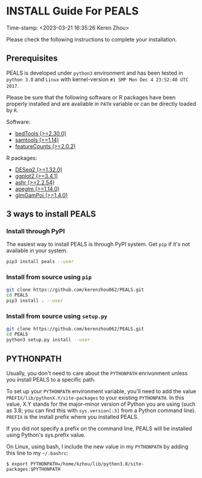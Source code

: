 # INSTALL Guide For PEALS
Time-stamp: <2023-03-21 16:35:26 Keren Zhou>

Please check the following instructions to complete your installation.

## Prerequisites

PEALS is developed under `python3` environment and has been tested in `python 3.8` and `Linux` with kernel-version `#1 SMP Mon Dec 4 23:52:40 UTC 2017`.

Please be sure that the following software or R packages have been properly installed and are available in `PATH` variable or can be directly loaded by `R`.

Software:
 * [bedTools (>=2.30.0)](https://bedtools.readthedocs.io/en/latest/content/installation.html)
 * [samtools (>=1.14)](http://www.htslib.org/download/)
 * [featureCounts (>=2.0.2)](https://subread.sourceforge.net/featureCounts.html)

R packages:
 * [DESeq2 (>=1.32.0)](https://bioconductor.org/packages/release/bioc/html/DESeq2.html)
 * [ggplot2 (>=3.4.1)](https://ggplot2.tidyverse.org/index.html)
 * [ashr (>=2.2.54)](https://github.com/stephens999/ashr)
 * [apeglm (>=1.14.0)](https://bioconductor.org/packages/release/bioc/html/apeglm.html)
 * [glmGamPoi (>=1.4.0)](https://bioconductor.org/packages/release/bioc/html/glmGamPoi.html)

## 3 ways to install PEALS

### Install through PyPI

The easiest way to install PEALS is through PyPI system. Get `pip` if
it's not available in your system.

```bash
pip3 install peals --user

```

### Install from source using `pip`

```bash
git clone https://github.com/kerenzhou062/PEALS.git
cd PEALS
pip3 install . --user

```

### Install from source using `setup.py`

```bash
git clone https://github.com/kerenzhou062/PEALS.git
cd PEALS
python3 setup.py install --user

```

## PYTHONPATH
Usually, you don't need to care about the `PYTHONPATH` enrivonment 
unless you install PEALS to a specific path.

To set up your `PYTHONPATH` environment variable, you'll need to add
the value `PREFIX/lib/pythonX.Y/site-packages` to your existing
`PYTHONPATH`. In this value, X.Y stands for the major–minor version of
Python you are using (such as 3.8; you can find this with
`sys.version[:3]` from a Python command line). `PREFIX` is the install
prefix where you installed PEALS.

If you did not specify a prefix on
the command line, PEALS will be installed using Python's sys.prefix
value.

On Linux, using bash, I include the new value in my `PYTHONPATH` by
adding this line to my `~/.bashrc`:

 `$ export
 PYTHONPATH=/home/kzhou/lib/python3.8/site-packages:$PYTHONPATH`
